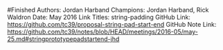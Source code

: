 #Finished
Authors: Jordan Harband
Champions: Jordan Harband, Rick Waldron
Date: May 2016
Link Titles: string-padding
GitHub Link: https://github.com/tc39/proposal-string-pad-start-end
GitHub Note Link: https://github.com/tc39/notes/blob/HEAD/meetings/2016-05/may-25.md#stringprototypepadstartend-jhd
